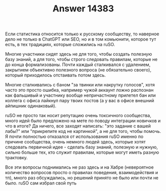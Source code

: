﻿---
title: "Answer 14383"
se.owner.user_id: 441356
se.owner.display_name: "Space Researcher"
se.owner.link: "https://ru.meta.stackoverflow.com/users/441356/space-researcher"
se.answer_id: 14383
se.question_id: 14381
se.post_type: answer
se.is_accepted: False
---
<p>Если статистика относится только к русскому сообществу, то наверное дело не только в ChatGPT или SEO, но и в том комьюнити, которое тут есть, в тех традициях, которые сложились на ruSO.</p>
<p>Многие участники сидят здесь не для того, чтобы создать полезную базу знаний, а для того, чтобы строго следовать правилам, которые не до конца формализованы. Почти каждый сталкивался с удалением, закрытием объективно полезного вопроса (не обязательно своего), который приходилось отстаивать потом здесь.</p>
<p>Многие сталкивались с баном &quot;за твинки или накрутку голосов&quot;, хотя часто это просто ошибка, например чужой аккаунт ложно распознан как фальшивый и участнику вообще непричастному прилетел бан или коллега с офиса лайкнул пару твоих постов (а у вас в офисе внешний айпишник одинаковый).</p>
<p>ruSO не просто так носит репутацию очень токсичного сообщества, много идей было предложено на мете по поводу интеграции новичков и что в итоге? Да ничего, все заходят написать: &quot;это задание с вашей лабы?&quot; или &quot;прикрепите код не картинкой&quot;, а не для того, чтобы помочь. Я почти полностью отказался от использования ruSO именно по причине сообщества, очень немного людей здесь, которые хотят следовать первичной идее - сделать базу знаний, полезную и нужную, сильно больше тех, кто служит правилам, которые могут иметь разную трактовку.</p>
<p>Все эти вопросы поднимались не раз здесь и на Хабре (невероятное количество вопросов просто о правилах поведения, взаимодействия и тп), много раз обсуждались, но решений принято не было или почти не было. ruSO сам избрал свой путь</p>
